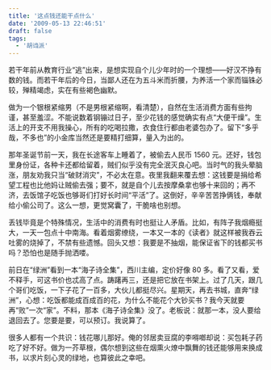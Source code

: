 ```yaml
---
title: '这点钱还能干点什么'
date: '2009-05-13 22:46:51'
draft: false
tags:
  - '胡诌派'
---
```


若干年前从教育行业“逃”出来，是想实现自个儿少年时的一个理想——好汉不挣有数的钱。而若干年后的今日，当鄙人还在为五斗米而折腰，为养活一个家而锱铢必较，殚精竭虑，实在有些褐色幽默。

做为一个银根紧缩男（不是男根紧缩啊，看清楚），自然在生活消费方面有些拘谨，甚至羞涩。不能说数着钢镚过日子，至少花钱的感觉确实有点“大便干燥”。生活上的开支不用我操心，所有的吃喝拉撒，衣食住行都由老婆包办了。留下“多乎哉，不多也”的小金库当然还是要精打细算，量入为出的。

那年圣诞节前一天，我在长途客车上睡着了，被偷去人民币 1560 元。还好，钱包里身份证，各种卡还都给留着，贼们似乎没有完全泯灭良心吧。当时气的我头晕脑涨，朋友劝我只当“破财消灾”，不必太在意。夜里我翻来覆去想：这钱要是捐给希望工程也比他妈让贼偷去强；要不，就是自个儿去按摩桑拿也够十来回的；再不济，去饭馆子吃饭也够哥们打好长时间“平活”了。这倒好，辛辛苦苦挣俩钱，奉献给小偷公司了。这么一想，更觉窝囊了，干脆啥也别想。

丢钱毕竟是个特殊情况，生活中的消费有时也挺让人矛盾。比如，有阵子我烟瘾挺大，一天一包点十中南海。看着烟雾缭绕，一本又一本的《读者》就这样被我吞云吐雾的烧掉了，不禁有些遗憾。回头又想：我要是不抽烟，能保证省下的钱都买书吗？恐怕也是随手抛洒喽。

前日在“绿洲”看到一本“海子诗全集”，西川主编，定价好像 80 多。看了又看，爱不释手，可这书价也忒高了点。踌躇再三，还是把它放在书架上。过了几天，跟几个哥们吃饭，一下子花了一百多，大伙儿都挺尽兴。星期天，再去书城，直奔“绿洲”，心想：吃饭都能成百成百的花，为什么不能花个大钞买书？我今天就要再“败”一次“家”。不料，那本《海子诗全集》没了。老板说：就那一本，没人要给退回去了。您要是要，可以预订。我说算了。

很多人都有一个共识：钱花哪儿那好。俺的邻居卖豆腐的李嘚啷却说：买包耗子药吃了好不好。做为一芥草根，偶尔想到这些在烟熏火燎中飘舞的钱还能够用来换成书，以求片刻心灵的绿地，也算彼此之幸吧。
